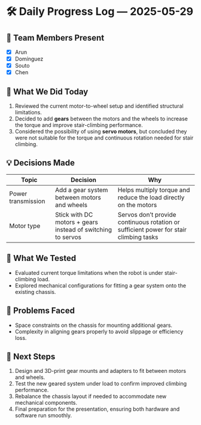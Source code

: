 # 🛠️ Daily Progress Log — 2025-05-29

## 👥 Team Members Present
- [x] Arun  
- [x] Domínguez  
- [x] Souto  
- [x] Chen  

## 🎯 What We Did Today
1. Reviewed the current motor-to-wheel setup and identified structural limitations.  
2. Decided to add **gears** between the motors and the wheels to increase the torque and improve stair-climbing performance.  
3. Considered the possibility of using **servo motors**, but concluded they were not suitable for the torque and continuous rotation needed for stair climbing.

## 💡 Decisions Made

| Topic               | Decision                                               | Why                                                                                  |
|---------------------|--------------------------------------------------------|--------------------------------------------------------------------------------------|
| Power transmission  | Add a gear system between motors and wheels            | Helps multiply torque and reduce the load directly on the motors                     |
| Motor type          | Stick with DC motors + gears instead of switching to servos | Servos don’t provide continuous rotation or sufficient power for stair climbing tasks |

## 🧪 What We Tested
- Evaluated current torque limitations when the robot is under stair-climbing load.  
- Explored mechanical configurations for fitting a gear system onto the existing chassis.

## 🔧 Problems Faced
- Space constraints on the chassis for mounting additional gears.  
- Complexity in aligning gears properly to avoid slippage or efficiency loss.

## 📌 Next Steps
1. Design and 3D-print gear mounts and adapters to fit between motors and wheels.  
2. Test the new geared system under load to confirm improved climbing performance.  
3. Rebalance the chassis layout if needed to accommodate new mechanical components.  
4. Final preparation for the presentation, ensuring both hardware and software run smoothly.  
